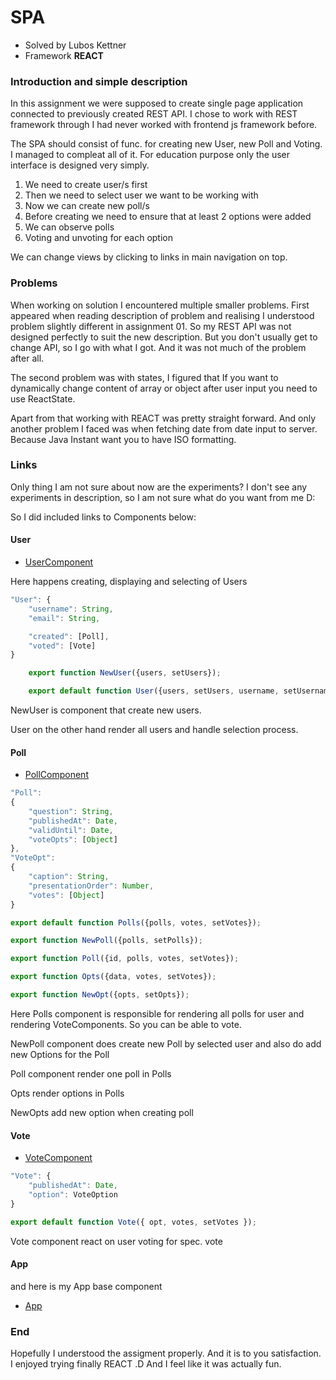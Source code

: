 # SPA

- Solved by Lubos Kettner
- Framework **REACT**

### Introduction and simple description

In this assignment we were supposed to create single page application
connected to previously created REST API. I chose to work with REST
framework through I had never worked with frontend js framework before.

The SPA should consist of func. for creating new User, new Poll and Voting.
I managed to compleat all of it. For education purpose only the user interface
is designed very simply.

1. We need to create user/s first
2. Then we need to select user we want to be working with
3. Now we can create new poll/s
4. Before creating we need to ensure that at least 2 options were added
5. We can observe polls
6. Voting and unvoting for each option

We can change views by clicking to links in main navigation on top.

### Problems

When working on solution I encountered multiple smaller problems. First
appeared when reading description of problem and realising I understood
problem slightly different in assignment 01. So my REST API was not designed
perfectly to suit the new description. But you don't usually get to change
API, so I go with what I got. And it was not much of the problem after all.

The second problem was with states, I figured that If you want to dynamically
change content of array or object after user input you need to use ReactState.

Apart from that working with REACT was pretty straight forward. And only another
problem I faced was when fetching date from date input to server. Because
Java Instant want you to have ISO formatting.

### Links

Only thing I am not sure about now are the experiments? I don't see any
experiments in description, so I am not sure what do you want from me D:

So I did included links to Components below:

#### User

- [UserComponent](https://github.com/kettner25/DAT250/blob/main/demo1-SPA/src/components/UserComponent.jsx)

Here happens creating, displaying and selecting of Users

````js
"User": {
    "username": String,
    "email": String,

    "created": [Poll],
    "voted": [Vote]
}
````

````js
    export function NewUser({users, setUsers});

    export default function User({users, setUsers, username, setUsername});
````

NewUser is component that create new users.

User on the other hand render all users and handle selection process.

#### Poll

- [PollComponent](https://github.com/kettner25/DAT250/blob/main/demo1-SPA/src/components/PollComponent.jsx)
````js
"Poll":
{
    "question": String,
    "publishedAt": Date,
    "validUntil": Date,
    "voteOpts": [Object]
},
"VoteOpt":
{
    "caption": String,
    "presentationOrder": Number,
    "votes": [Object]
}
````

````js
export default function Polls({polls, votes, setVotes});

export function NewPoll({polls, setPolls});

export function Poll({id, polls, votes, setVotes});

export function Opts({data, votes, setVotes});

export function NewOpt({opts, setOpts});
````

Here Polls component is responsible for rendering all polls for user
and rendering VoteComponents. So you can be able to vote.

NewPoll component does create new Poll by selected user and also 
do add new Options for the Poll

Poll component render one poll in Polls

Opts render options in Polls

NewOpts add new option when creating poll

#### Vote

- [VoteComponent](https://github.com/kettner25/DAT250/blob/main/demo1-SPA/src/components/VoteComponent.jsx)

````js
"Vote": {
    "publishedAt": Date,
    "option": VoteOption
}
````

````js
export default function Vote({ opt, votes, setVotes });
````

Vote component react on user voting for spec. vote

#### App

and here is my App base component

- [App](https://github.com/kettner25/DAT250/blob/main/demo1-SPA/src/App.jsx)

### End

Hopefully I understood the assigment properly. And it is to you satisfaction.
I enjoyed trying finally REACT .D And I feel like it was actually fun.
